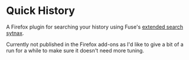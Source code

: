 # Quick History

A Firefox plugin for searching your history using Fuse's [extended search sytnax](https://www.fusejs.io/api/query.html#use-with-extended-searching).

Currently not published in the Firefox add-ons as I'd like to give a bit of a run for a while to make sure it doesn't need more tuning.
